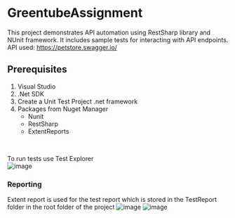 # GreentubeAssignment
This project demonstrates API automation using RestSharp library and NUnit framework. It includes sample tests for interacting with API endpoints. <br />
API used: https://petstore.swagger.io/  <br />

## Prerequisites
1. Visual Studio
2. .Net SDK
3. Create a Unit Test Project .net framework
4. Packages from Nuget Manager
   - Nunit
   - RestSharp
   - ExtentReports
  
<br />

To run tests use Test Explorer <br />
![image](https://github.com/QaDemoTest/GreentubeAssignment/assets/141637991/ae4d495e-0b41-4804-9c34-cb4dd42bfa5f)
<br />

### Reporting
Extent report is used for the test report which is stored in the TestReport folder in the root folder of the project
![image](https://github.com/QaDemoTest/GreentubeAssignment/assets/141637991/74364296-8915-4240-8ce2-b98583f1a474)
![image](https://github.com/QaDemoTest/GreentubeAssignment/assets/141637991/e537b945-8575-4bf7-ab5f-d8bcd0a01c94)
